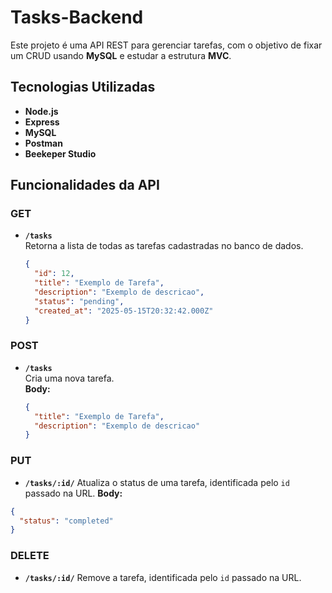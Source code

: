 # Tasks-Backend

Este projeto é uma API REST para gerenciar tarefas, com o objetivo de fixar um CRUD usando **MySQL** e estudar a estrutura **MVC**.

## Tecnologias Utilizadas

- **Node.js**
- **Express**
- **MySQL**
- **Postman**
- **Beekeper Studio**

## Funcionalidades da API

### **GET**

- **`/tasks`**  
   Retorna a lista de todas as tarefas cadastradas no banco de dados.
  ```json
  {
    "id": 12,
    "title": "Exemplo de Tarefa",
    "description": "Exemplo de descricao",
    "status": "pending",
    "created_at": "2025-05-15T20:32:42.000Z"
  }
  ```

### **POST**

- **`/tasks`**  
  Cria uma nova tarefa.  
  **Body:**
  ```json
  {
    "title": "Exemplo de Tarefa",
    "description": "Exemplo de descricao"
  }
  ```

### **PUT**

- **`/tasks/:id/`**
  Atualiza o status de uma tarefa, identificada pelo `id` passado na URL.
  **Body:**

```json
{
  "status": "completed"
}
```

### **DELETE**

- **`/tasks/:id/`**
  Remove a tarefa, identificada pelo `id` passado na URL.
